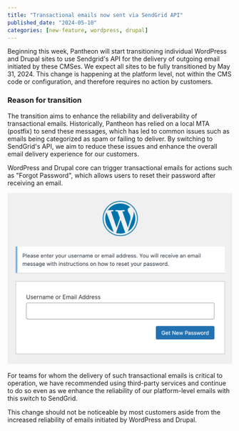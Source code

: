 ```yaml
---
title: "Transactional emails now sent via SendGrid API"
published_date: "2024-05-10"
categories: [new-feature, wordpress, drupal]
---
```

Beginning this week, Pantheon will start transitioning individual WordPress and Drupal sites to use Sendgrid's API for the delivery of outgoing email initiated by these CMSes. We expect all sites to be fully transitioned by May 31, 2024. This change is happening at the platform level, not within the CMS code or configuration, and therefore requires no action by customers. 

<h3>Reason for transition</h3>
The transition aims to enhance the reliability and deliverability of transactional emails. Historically, Pantheon has relied on a local MTA (postfix) to send these messages, which has led to common issues such as emails being categorized as spam or failing to deliver. By switching to SendGrid's API, we aim to reduce these issues and enhance the overall email delivery experience for our customers.

WordPress and Drupal core can trigger transactional emails for actions such as "Forgot Password", which allows users to reset their password after receiving an email.

![WordPress forgot password form](../images/wp-forgot-password-form.png)

For teams for whom the delivery of such transactional emails is critical to operation, we have recommended using third-party services and continue to do so even as we enhance the reliability of our platform-level emails with this switch to SendGrid.

This change should not be noticeable by most customers aside from the increased reliability of emails initiated by WordPress and Drupal.
